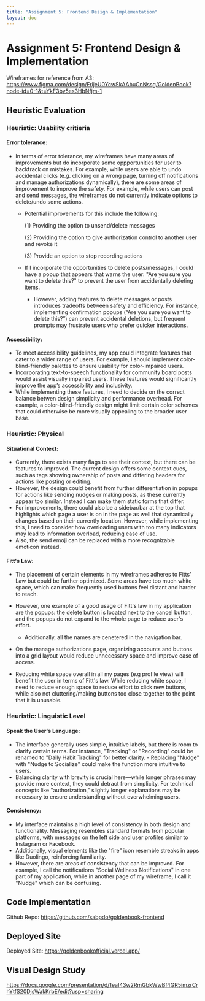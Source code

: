 ```yaml
---
title: "Assignment 5: Frontend Design & Implementation"
layout: doc
---
```


# Assignment 5: Frontend Design & Implementation

Wireframes for reference from A3: https://www.figma.com/design/FrijeU0YcwSkAAbuCnNssg/GoldenBook?node-id=0-1&t=YkF3by5es3HbNfjm-1


## Heuristic Evaluation

### Heuristic: Usability critieria

#### __Error tolerance__: 

- In terms of error tolerance, my wireframes have many areas of improvements but do incorporate some oppportunities for user to backtrack on mistakes. For example, while users are able to undo accidental clicks (e.g. clicking on a wrong page, turning off notifications and manage authorizations dynamically), there are some areas of improvement to improve the safety. For example, while users can post and send messages, the wireframes do not currently indicate options to delete/undo some actions. 
    - Potential improvements for this include the following:

        (1) Providing the option to unsend/delete messages

        (2) Providing the option to give authorization control to another user and revoke it

        (3) Provide an option to stop recording actions
    - If I incorporate the opportunities to delete posts/messages, I could have a popup that appears that warns the user: "Are you sure you want to delete this?" to prevent the user from accidentally deleting items. 
        - However, adding features to delete messages or posts introduces tradeoffs between safety and efficiency. For instance, implementing confirmation popups (“Are you sure you want to delete this?”) can prevent accidental deletions, but frequent prompts may frustrate users who prefer quicker interactions.

#### __Accessibility__:

- To meet accessibility guidelines, my app could integrate features that cater to a wider range of users. For example, I should implement color-blind-friendly palettes to ensure usability for color-impaired users. 
- Incorporating text-to-speech functionality for community board posts would assist visually impaired users. These features would significantly improve the app’s accessibility and inclusivity. 
- While implementing these features, I need to decide on the correct balance betwen design simplicity and performance overhead. For example, a color-blind-friendly design might limit certain color schemes that could otherwise be more visually appealing to the broader user base.


### Heuristic: Physical

#### __Situational Context__:  
- Currently, there exists many flags to see their context, but there can be features to improved. The current design offers some context cues, such as tags showing ownership of posts and differing headers for actions like posting or editing.
- However, the design could benefit from further differentiation in popups for actions like sending nudges or making posts, as these currently appear too similar. Instead I can make them static forms that differ.
- For improvements, there could also be a sidebar/bar at the top that highlights which page a user is on in the page as well that dynamically changes based on their currently location. However, while implementing this, I need to consider how overloading users with too many indicators may lead to information overload, reducing ease of use.
- Also, the send emoji can be replaced with a more recognizable emoticon instead. 

#### __Fitt's Law__:

- The placement of certain elements in my wireframes adheres to Fitts' Law but could be further optimized. Some areas have too much white space, which can make frequently used buttons feel distant and harder to reach.

- However, one example of a good usage of Fitt's law in my application are the popups: the delete button is located next to the cancel button, and the popups do not expand to the whole page to reduce user's effort. 
    - Additionally, all the names are cenetered in the navigation bar.

- On the manage authorizations page, organizing accounts and buttons into a grid layout would reduce unnecessary space and improve ease of access. 
- Reducing white space overall in all my pages (e.g profile view) will benefit the user in terms of Fitt's law. While reducing white space, I need to reduce enough space to reduce effort to click new buttons, while also not cluttering/making buttons too close together to the point that it is unusable.

### Heuristic: Linguistic Level

#### __Speak the User's Language__: 

- The interface generally uses simple, intuitive labels, but there is room to clarify certain terms. For instance, "Tracking" or "Recording" could be renamed to "Daily Habit Tracking" for better clarity. - Replacing "Nudge" with "Nudge to Socialize" could make the function more intuitive to users. 
- Balancing clarity with brevity is crucial here—while longer phrases may provide more context, they could detract from simplicity. For technical concepts like "authorization," slightly longer explanations may be necessary to ensure understanding without overwhelming users.

#### __Consistency__: 

- My interface maintains a high level of consistency in both design and functionality. Messaging resembles standard formats from popular platforms, with messages on the left side and user profiles similar to Instagram or Facebook. 
- Additionally, visual elements like the "fire" icon resemble streaks in apps like Duolingo, reinforcing familiarity. 
- However, there are areas of consistency that can be improved. For example, I call the notifications "Social Wellness Notifications" in one part of my application, while in another page of my wireframe, I call it "Nudge" which can be confusing. 

## Code Implementation

Github Repo:
https://github.com/sabpdo/goldenbook-frontend 

## Deployed Site

Deployed Site: https://goldenbookofficial.vercel.app/ 

## Visual Design Study

https://docs.google.com/presentation/d/1eaI43w2RmGbkWwBf4GR5imzrCrhYtfS20DjsWakKrbE/edit?usp=sharing